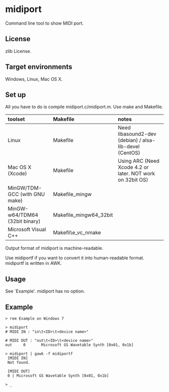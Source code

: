 midiport
========

Command line tool to show MIDI port.

License
-------

zlib License.

Target environments
-------------------

Windows, Linux, Mac OS X.

Set up
------

All you have to do is compile midiport.c/midiport.m. Use make and Makefile.

| toolset                        | Makefile                 | notes                                                     |
|:-------------------------------|:-------------------------|:----------------------------------------------------------|
| Linux                          | Makefile                 | Need libasound2-dev (debian) / alsa-lib-devel (CentOS)    |
| Mac OS X (Xcode)               | Makefile                 | Using ARC (Need Xcode 4.2 or later. NOT work on 32bit OS) |
| MinGW/TDM-GCC (with GNU make)  | Makefile\_mingw          |                                                           |
| MinGW-w64/TDM64 (32bit binary) | Makefile\_mingw64\_32bit |                                                           |
| Microsoft Visual C++           | Makefil\e_vc\_nmake      |                                                           |

Output format of midiport is machine-readable.

Use midiportf if you want to convert it into human-readable format.
midiportf is written in AWK.

Usage
-----

See \`Example'. midiport has no option.

Example
-------

    > rem Example on Windows 7
    
    > midiport
    # MIDI IN : "in\t<ID>\t<device name>"
    
    # MIDI OUT : "out\t<ID>\t<device name>"
    out     0       Microsoft GS Wavetable Synth [0x01, 0x1b]
    
    > midiport | gawk -f midiportf
     [MIDI IN]
     Not found.
    
     [MIDI OUT]
     0 | Microsoft GS Wavetable Synth [0x01, 0x1b]
    
    > _
